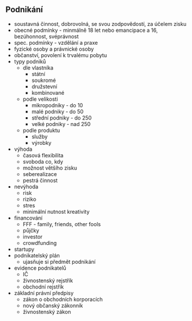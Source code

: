 ## Podnikání
- soustavná činnost, dobrovolná, se svou zodpovědostí, za účelem zisku
- obecné podmínky - minmálně 18 let nebo emancipace a 16, bezúhonnost, svéprávnost
- spec. podmínky - vzdělání a praxe
- fyzické osoby a právnické osoby
- občanství, povolení k trvalému pobytu
- typy podniků
    - dle vlastníka
        - státní
        - soukromé
        - družstevní
        - kombinované
    - podle velikosti
        - mikropodniky - do 10
        - malé podniky - do 50
        - střední podniky - do 250
        - velké podniky - nad 250
    - podle produktu
        - služby
        - výrobky
- výhoda
    - časová flexibilita
    - svoboda co, kdy
    - možnost většího zisku
    - seberealizace
    - pestrá činnost
- nevýhoda
    - risk
    - riziko
    - stres
    - minimální nutnost kreativity
- financování
    - FFF - family, friends, other fools
    - půjčky
    - investor
    - crowdfunding
- startupy
- podnikatelský plán
    - ujasňuje si předmět podnikání
- evidence podnikatelů
    - IČ
    - živnostenský rejstřík
    - obchodní rejstřík
- základní právní předpisy
    - zákon o obchodních korporacích
    - nový občanský zákonník
    - živnostenský zákon
